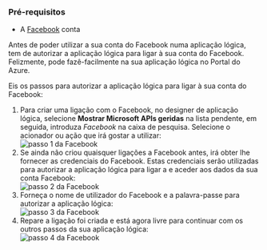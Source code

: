 ### <a name="prerequisites"></a>Pré-requisitos
* A [Facebook](https://www.facebook.com/) conta 

Antes de poder utilizar a sua conta do Facebook numa aplicação lógica, tem de autorizar a aplicação lógica para ligar à sua conta do Facebook. Felizmente, pode fazê-facilmente na sua aplicação lógica no Portal do Azure. 

Eis os passos para autorizar a aplicação lógica para ligar à sua conta do Facebook:

1. Para criar uma ligação com o Facebook, no designer de aplicação lógica, selecione **Mostrar Microsoft APIs geridas** na lista pendente, em seguida, introduza *Facebook* na caixa de pesquisa. Selecione o acionador ou ação que irá gostar a utilizar:  
   ![passo 1 da Facebook](./media/connectors-create-api-facebook/facebook-1.png)
2. Se ainda não criou quaisquer ligações a Facebook antes, irá obter lhe fornecer as credenciais do Facebook. Estas credenciais serão utilizadas para autorizar a aplicação lógica para ligar a e aceder aos dados da sua conta Facebook:  
   ![passo 2 da Facebook](./media/connectors-create-api-facebook/facebook-2.png)
3. Forneça o nome de utilizador do Facebook e a palavra-passe para autorizar a aplicação lógica:  
   ![passo 3 da Facebook](./media/connectors-create-api-facebook/facebook-3.png)   
4. Repare a ligação foi criada e está agora livre para continuar com os outros passos da sua aplicação lógica:  
   ![passo 4 da Facebook](./media/connectors-create-api-facebook/facebook-4.png)   

